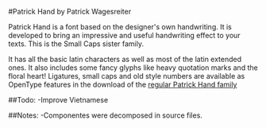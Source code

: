 #Patrick Hand
by Patrick Wagesreiter

Patrick Hand is a font based on the designer's own handwriting. It is
developed to bring an impressive and useful handwriting effect to your
texts. This is the Small Caps sister family.

It has all the basic latin characters as well as most of the latin extended
ones. It also includes some fancy glyphs like heavy quotation marks and the
floral heart! Ligatures, small caps and old style numbers are available as
OpenType features in the download of the [regular Patrick Hand family](http://www.google.com/fonts/specimen/Patrick+Hand)


##Todo:
-Improve Vietnamese

##Notes:
-Componentes were decomposed in source files.
